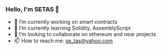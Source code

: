 ### Hello, I'm SETAS 👋

- 🔭 I’m currently working on smart contracts
- 🌱 I’m currently learning Solidity, AssemblyScript
- 👯 I’m looking to collaborate on ethereum and near projects
- 📫 How to reach me: se_tas@yahoo.com
